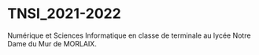 # TNSI_2021-2022
Numérique et Sciences Informatique en classe de terminale au lycée Notre Dame du Mur de MORLAIX.
